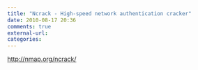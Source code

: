 ```yaml
---
title: "Ncrack - High-speed network authentication cracker"
date: 2010-08-17 20:36
comments: true
external-url:
categories:
---
```

<http://nmap.org/ncrack/>
